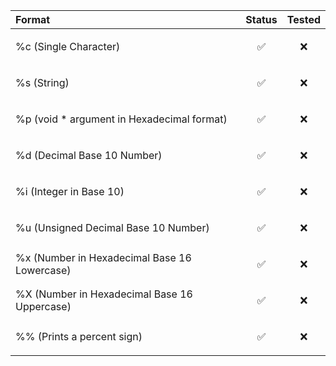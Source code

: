 | Format | Status     | Tested     |
| :-------- | :------- | :------- |
| %c (Single Character) | <p align="center">✅</p> | <p align="center">❌</p> |
| %s (String) | <p align="center">✅</p> | <p align="center">❌</p> |
| %p (void * argument in Hexadecimal format) | <p align="center">✅</p> | <p align="center">❌</p> |
| %d (Decimal Base 10 Number) | <p align="center">✅</p> | <p align="center">❌</p> |
| %i (Integer in Base 10) | <p align="center">✅</p> | <p align="center">❌</p> |
| %u (Unsigned Decimal Base 10 Number) | <p align="center">✅</p> | <p align="center">❌</p> |
| %x (Number in Hexadecimal Base 16 Lowercase) | <p align="center">✅</p> | <p align="center">❌</p> |
| %X (Number in Hexadecimal Base 16 Uppercase) | <p align="center">✅</p> | <p align="center">❌</p> |
| %% (Prints a percent sign) | <p align="center">✅</p> | <p align="center">❌</p> |
